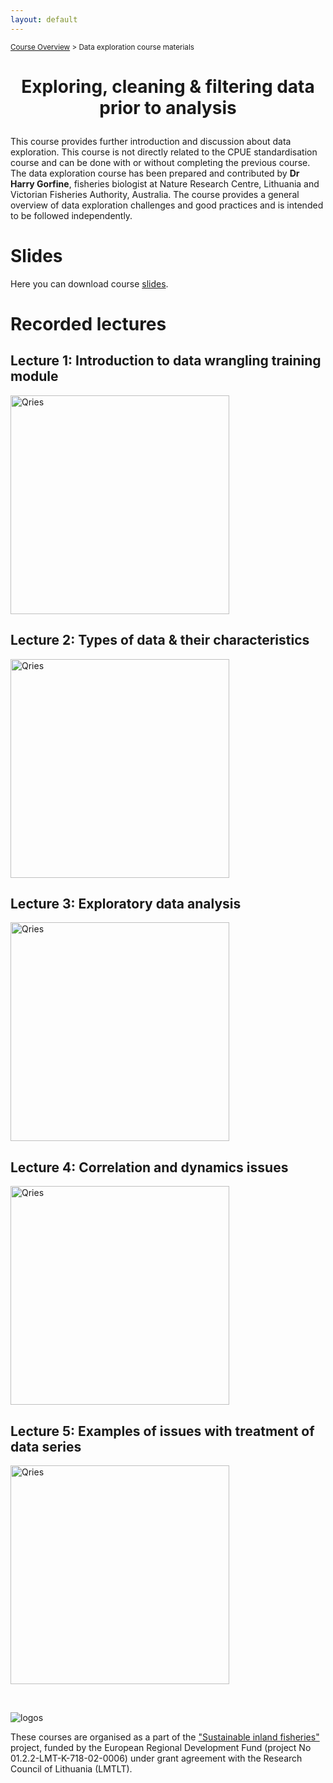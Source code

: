 ```yaml
---
layout: default
---
```


<sub>[Course Overview](index.md) \> Data exploration course materials</sub>

<h1 style="text-align:center;">

Exploring, cleaning & filtering data prior to analysis

</h1>

This course provides further introduction and discussion about
data exploration. This course is not directly related to the CPUE
standardisation course and can be done with or without completing
the previous course. The data exploration course has been prepared and
contributed by **Dr Harry Gorfine**, fisheries biologist at Nature Research
Centre, Lithuania and Victorian Fisheries Authority, Australia. The
course provides a general overview of data exploration challenges and
good practices and is intended to be followed independently.


# Slides

Here you can download course [slides](./slides/dataExploration.pdf).

# Recorded lectures

## Lecture 1: Introduction to data wrangling training module

<a href="https://youtu.be/SCPAlmh4Hc0"> <img src="./images/dataWrangling.png" alt="Qries" width="350"/> </a>

## Lecture 2: Types of data & their characteristics

<a href="https://youtu.be/tQUpxcdDc7c"> <img src="./images/dataTypes.png" alt="Qries" width="350"/> </a>

## Lecture 3: Exploratory data analysis

<a href="https://youtu.be/JkpZpm1MYZs"> <img src="./images/eda.jpg" alt="Qries" width="350"/> </a>

## Lecture 4: Correlation and dynamics issues

<a href="https://youtu.be/-osHN5zybGE"> <img src="./images/correlation.png" alt="Qries" width="350"/> </a>

## Lecture 5: Examples of issues with treatment of data series

<a href="https://youtu.be/KM2LV1JoVVk"> <img src="./images/examples.jpg" alt="Qries" width="350"/> </a>

<br/>

![logos](./images/logos_all.png)

These courses are organised as a part of the ["Sustainable inland
fisheries"](https://en.sif.lt/home%20--%20EN/) project, funded by the
European Regional Development Fund (project No 01.2.2-LMT-K-718-02-0006)
under grant agreement with the Research Council of Lithuania (LMTLT).

<br/>

